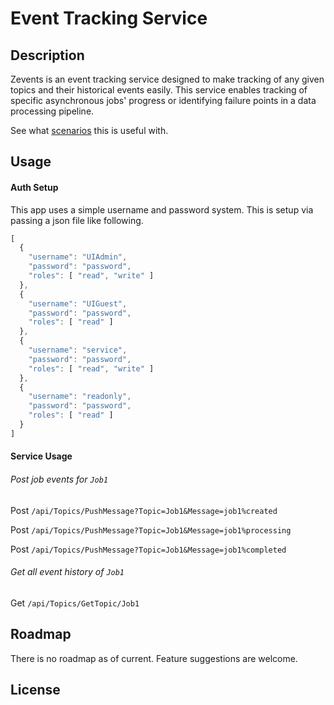 # Event Tracking Service

## Description

Zevents is an event tracking service designed to make tracking of any given topics and their historical events easily.
This service enables tracking of specific asynchronous jobs' progress or identifying failure points in a data processing pipeline.

See what [scenarios](./Scenarios) this is useful with.


## Usage

#### Auth Setup
This app uses a simple username and password system. This is setup via passing a json file like following.
```js
[
  {
    "username": "UIAdmin",
    "password": "password",
    "roles": [ "read", "write" ]
  },
  {
    "username": "UIGuest",
    "password": "password",
    "roles": [ "read" ]
  },
  {
    "username": "service",
    "password": "password",
    "roles": [ "read", "write" ]
  },
  {
    "username": "readonly",
    "password": "password",
    "roles": [ "read" ]
  }
]
```

#### Service Usage
###### Post job events for `Job1`
Post `/api/Topics/PushMessage?Topic=Job1&Message=job1%created`

Post `/api/Topics/PushMessage?Topic=Job1&Message=job1%processing`

Post `/api/Topics/PushMessage?Topic=Job1&Message=job1%completed`

###### Get all event history of `Job1`

Get `/api/Topics/GetTopic/Job1`

## Roadmap

There is no roadmap as of current. Feature suggestions are welcome. 

## License
